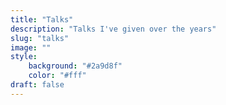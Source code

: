 ```yaml
---
title: "Talks"
description: "Talks I've given over the years"
slug: "talks"
image: ""
style:
    background: "#2a9d8f"
    color: "#fff"
draft: false
---
```

